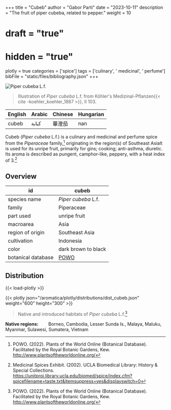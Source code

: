 +++
title = "Cubeb"
author = "Gabor Parti"
date = "2023-10-11"
description = "The fruit of piper cubeba, related to pepper."
weight = 10
# draft = "true"
# hidden = "true"
plotly = true
categories = ['spice']
tags = ['culinary', ' medicinal', ' perfume']
bibFile = "static/files/bibliography.json"
+++

![*Piper cubeba* L.f.](/images/illustrations/cubeb.png?width=25vw "Illustration of Piper cubeba from Köhler's Medizinal-Pflanzen")

>Illustration of *Piper cubeba* L.f. from Köhler's Medizinal-Pflanzen{{< cite -koehler_koehler_1887 >}}, II 103.

|English|Arabic|Chinese|Hungarian|
|-------|------|-------|---------|
| cubeb | كبابة|  蓽澄茄  |   nan   |

Cubeb (*Piper cubeba* L.f.) is a culinary and medicinal and perfume spice from the *Piperaceae* family,[^powo] originating in the region(s) of Southeast AsiaIt is used for its unripe fruit, primarily for gins; cooking; anti-asthma, diuretic. Its aroma is described as pungent, camphor-like, peppery, with a heat index of 3.[^ucla_medicinal_2002]

## Overview

|        id        |                       cubeb                       |
|------------------|---------------------------------------------------|
|   species name   |                *Piper cubeba* L.f.                |
|      family      |                     Piperaceae                    |
|     part used    |                    unripe fruit                   |
|     macroarea    |                        Asia                       |
| region of origin |                   Southeast Asia                  |
|    cultivation   |                     Indonesia                     |
|       color      |                dark brown to black                |
|botanical database|[POWO](https://powo.science.kew.org/taxon/681071-1)|

## Distribution

{{< load-plotly >}}

{{< plotly json="/aromatica/plotly/distributions/dist_cubeb.json" weight="600" height="300" >}}

>Native and introduced habitats of *Piper cubeba* L.f.[^powo]

**Native regions:** &nbsp; &nbsp; &nbsp; &nbsp;Borneo, Cambodia, Lesser Sunda Is., Malaya, Maluku, Myanmar, Sulawesi, Sumatera, Vietnam

[^powo]: POWO. (2022). Plants of the World Online (Botanical Database). Facilitated by the Royal Botanic Gardens, Kew. http://www.plantsoftheworldonline.org/
[^ucla_medicinal_2002]: Medicinal Spices Exhibit. (2002). UCLA Biomedical Library: History & Special Collections. https://unitproj.library.ucla.edu/biomed/spice/index.cfm?spicefilename=taste.txt&itemsuppress=yes&displayswitch=0


